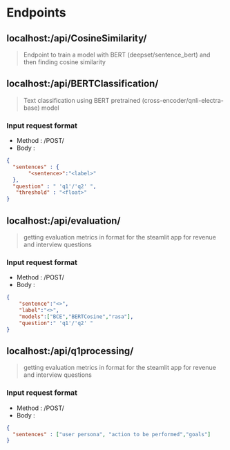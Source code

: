 # Endpoints
## localhost:<port>/api/CosineSimilarity/
  > Endpoint to train a model with BERT (deepset/sentence_bert) and then finding cosine similarity

## localhost:<port>/api/BERTClassification/
  > Text classification using BERT pretrained (cross-encoder/qnli-electra-base) model

### Input request format
- Method : /POST/
- Body :
```json
{
  "sentences" : {
       "<sentence>":"<label>"
  },
  "question" : " 'q1'/'q2' ",
   "threshold" : "<float>"
}
```

## localhost:<port>/api/evaluation/
  > getting evaluation metrics in format for the steamlit app for revenue and interview questions

### Input request format
- Method : /POST/
- Body :
```json
{
    "sentence":"<>",
    "label":"<>",
    "models":["BCE","BERTCosine","rasa"],
    "question":" 'q1'/'q2' "
}
```

## localhost:<port>/api/q1processing/
  > getting evaluation metrics in format for the steamlit app for revenue and interview questions

### Input request format
- Method : /POST/
- Body :
```json
{
  "sentences" : ["user persona", "action to be performed","goals"]
}
```
